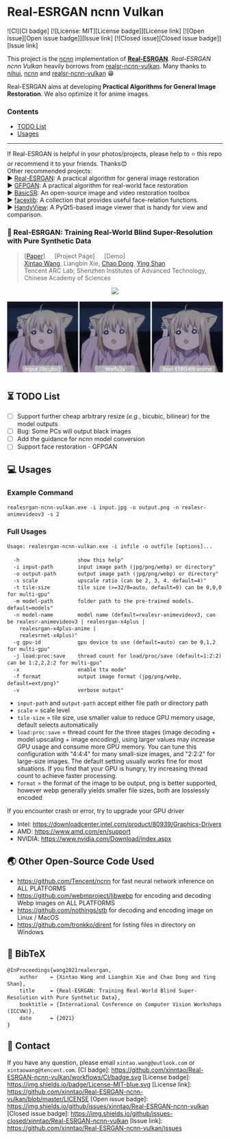 # Real-ESRGAN ncnn Vulkan

![CI][CI badge]
[![License: MIT][License badge]][License link]
[![Open issue][Open issue badge]][Issue link]
[![Closed issue][Closed issue badge]][Issue link]

This project is the [ncnn](https://github.com/Tencent/ncnn) implementation of
[**Real-ESRGAN**](https://github.com/xinntao/Real-ESRGAN). *Real-ESRGAN ncnn Vulkan* heavily borrows from
[realsr-ncnn-vulkan](https://github.com/nihui/realsr-ncnn-vulkan). Many thanks to [nihui](https://github.com/nihui),
[ncnn](https://github.com/Tencent/ncnn) and [realsr-ncnn-vulkan](https://github.com/nihui/realsr-ncnn-vulkan) :grin:

Real-ESRGAN aims at developing **Practical Algorithms for General Image Restoration**. We also optimize it for anime
images.

### Contents

- [TODO List](#hourglass_flowing_sand-todo-list)
- [Usages](#computer-usages)

______________________________________________________________________

If Real-ESRGAN is helpful in your photos/projects, please help to :star: this repo or recommend it to your friends.
Thanks:blush: <br> Other recommended projects:<br> :arrow_forward:
[Real-ESRGAN](https://github.com/xinntao/Real-ESRGAN): A practical algorithm for general image restoration<br>
:arrow_forward: [GFPGAN](https://github.com/TencentARC/GFPGAN): A practical algorithm for real-world face restoration
<br> :arrow_forward: [BasicSR](https://github.com/xinntao/BasicSR): An open-source image and video restoration
toolbox<br> :arrow_forward: [facexlib](https://github.com/xinntao/facexlib): A collection that provides useful
face-relation functions.<br> :arrow_forward: [HandyView](https://github.com/xinntao/HandyView): A PyQt5-based image
viewer that is handy for view and comparison. <br>

### :book: Real-ESRGAN: Training Real-World Blind Super-Resolution with Pure Synthetic Data

> \[[Paper](https://arxiv.org/abs/2107.10833)\]   [Project Page]   [Demo] <br>
> [Xintao Wang](https://xinntao.github.io/), Liangbin Xie,
> [Chao Dong](https://scholar.google.com.hk/citations?user=OSDCB0UAAAAJ),
> [Ying Shan](https://scholar.google.com/citations?user=4oXBp9UAAAAJ&hl=en) <br> Tencent ARC Lab; Shenzhen Institutes of
> Advanced Technology, Chinese Academy of Sciences

<p align="center">
  <img src="https://raw.githubusercontent.com/xinntao/Real-ESRGAN/master/assets/teaser.jpg">
</p>
<p align="center">
  <img src="https://raw.githubusercontent.com/xinntao/public-figures/master/Real-ESRGAN/cmp_realesrgan_anime_1.png">
</p>

## :hourglass_flowing_sand: TODO List

- [ ] Support further cheap arbitrary resize (*e.g.*, bicubic, bilinear) for the model outputs
- [ ] Bug: Some PCs will output black images
- [ ] Add the guidance for ncnn model conversion
- [ ] Support face restoration - GFPGAN

## :computer: Usages

### Example Command

```shell
realesrgan-ncnn-vulkan.exe -i input.jpg -o output.png -n realesr-animevideov3 -s 2
```

### Full Usages

```console
Usage: realesrgan-ncnn-vulkan.exe -i infile -o outfile [options]...

  -h                   show this help"
  -i input-path        input image path (jpg/png/webp) or directory"
  -o output-path       output image path (jpg/png/webp) or directory"
  -s scale             upscale ratio (can be 2, 3, 4. default=4)"
  -t tile-size         tile size (>=32/0=auto, default=0) can be 0,0,0 for multi-gpu"
  -m model-path        folder path to the pre-trained models. default=models"
  -n model-name        model name (default=realesr-animevideov3, can be realesr-animevideov3 | realesrgan-x4plus |
    realesrgan-x4plus-anime |
    realesrnet-x4plus)"
  -g gpu-id            gpu device to use (default=auto) can be 0,1,2 for multi-gpu"
  -j load:proc:save    thread count for load/proc/save (default=1:2:2) can be 1:2,2,2:2 for multi-gpu"
  -x                   enable tta mode"
  -f format            output image format (jpg/png/webp, default=ext/png)"
  -v                   verbose output"
```

- `input-path` and `output-path` accept either file path or directory path
- `scale` = scale level
- `tile-size` = tile size, use smaller value to reduce GPU memory usage, default selects automatically
- `load:proc:save` = thread count for the three stages (image decoding + model upscaling + image encoding), using larger
  values may increase GPU usage and consume more GPU memory. You can tune this configuration with "4:4:4" for many
  small-size images, and "2:2:2" for large-size images. The default setting usually works fine for most situations. If
  you find that your GPU is hungry, try increasing thread count to achieve faster processing.
- `format` = the format of the image to be output, png is better supported, however webp generally yields smaller file
  sizes, both are losslessly encoded

If you encounter crash or error, try to upgrade your GPU driver

- Intel: https://downloadcenter.intel.com/product/80939/Graphics-Drivers
- AMD: https://www.amd.com/en/support
- NVIDIA: https://www.nvidia.com/Download/index.aspx

## :earth_asia: Other Open-Source Code Used

- https://github.com/Tencent/ncnn for fast neural network inference on ALL PLATFORMS
- https://github.com/webmproject/libwebp for encoding and decoding Webp images on ALL PLATFORMS
- https://github.com/nothings/stb for decoding and encoding image on Linux / MacOS
- https://github.com/tronkko/dirent for listing files in directory on Windows

## :scroll: BibTeX

```
@InProceedings{wang2021realesrgan,
    author    = {Xintao Wang and Liangbin Xie and Chao Dong and Ying Shan},
    title     = {Real-ESRGAN: Training Real-World Blind Super-Resolution with Pure Synthetic Data},
    booktitle = {International Conference on Computer Vision Workshops (ICCVW)},
    date      = {2021}
}
```

## :e-mail: Contact

If you have any question, please email `xintao.wang@outlook.com` or `xintaowang@tencent.com`.
[CI badge]: https://github.com/xinntao/Real-ESRGAN-ncnn-vulkan/workflows/CI/badge.svg
[License badge]: https://img.shields.io/badge/License-MIT-blue.svg
[License link]: https://github.com/xinntao/Real-ESRGAN-ncnn-vulkan/blob/master/LICENSE
[Open issue badge]: https://img.shields.io/github/issues/xinntao/Real-ESRGAN-ncnn-vulkan
[Closed issue badge]: https://img.shields.io/github/issues-closed/xinntao/Real-ESRGAN-ncnn-vulkan
[Issue link]: https://github.com/xinntao/Real-ESRGAN-ncnn-vulkan/issues

